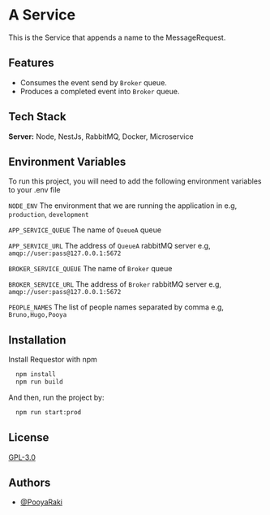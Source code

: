 
# A Service

This is the Service that appends a name to the MessageRequest.
## Features
- Consumes the event send by `Broker` queue.
- Produces a completed event into `Broker` queue.
## Tech Stack

**Server:** Node, NestJs, RabbitMQ, Docker, Microservice


## Environment Variables

To run this project, you will need to add the following environment variables to your .env file

`NODE_ENV`
The environment that we are running the application in e.g, `production`, `development`

`APP_SERVICE_QUEUE`
The name of `QueueA` queue

`APP_SERVICE_URL`
The address of `QueueA` rabbitMQ server e.g, `amqp://user:pass@127.0.0.1:5672`

`BROKER_SERVICE_QUEUE`
The name of `Broker` queue

`BROKER_SERVICE_URL`
The address of `Broker` rabbitMQ server e.g, `amqp://user:pass@127.0.0.1:5672`

`PEOPLE_NAMES`
The list of people names separated by comma e.g, `Bruno,Hugo,Pooya`
## Installation

Install Requestor with npm

```bash
  npm install
  npm run build
```
And then, run the project by:
```bash
  npm run start:prod
```
## License

[GPL-3.0](https://github.com/PooyaRaki/microservice-example/blob/master/LICENSE)


## Authors

- [@PooyaRaki](https://www.github.com/PooyaRaki)

